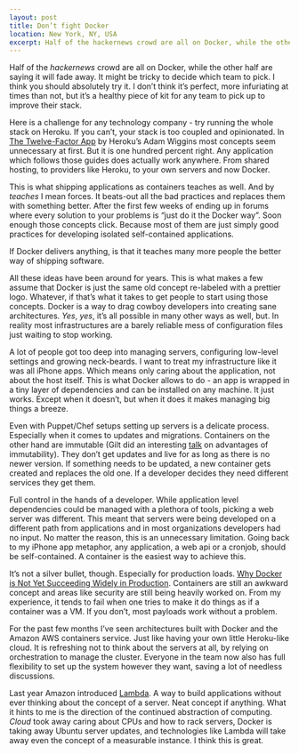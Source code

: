 ```yaml
---
layout: post
title: Don’t fight Docker
location: New York, NY, USA
excerpt: Half of the hackernews crowd are all on Docker, while the other half are saying it will fade away. It might be tricky to decide which team to pick. I think you should absolutely try it. I don’t think it’s perfect, more infuriating at times than not, but it’s a healthy piece of kit for any team to pick up to improve their stack.
---
```


Half of the *hackernews* crowd are all on Docker, while the other half are saying it will fade away. It might be tricky to decide which team to pick. I think you should absolutely try it. I don’t think it’s perfect, more infuriating at times than not, but it’s a healthy piece of kit for any team to pick up to improve their stack.

Here is a challenge for any technology company - try running the whole stack on Heroku. If you can’t, your stack is too coupled and opinionated. In [The Twelve-Factor App](http://12factor.net/) by Heroku’s Adam Wiggins most concepts seem unnecessary at first. But it is one hundred percent right. Any application which follows those guides does actually work anywhere. From shared hosting, to providers like Heroku, to your own servers and now Docker.

This is what shipping applications as containers teaches as well. And by *teaches* I mean forces. It beats-out all the bad practices and replaces them with something better. After the first few weeks of ending up in forums where every solution to your problems is “just do it the Docker way”. Soon enough those concepts click. Because most of them are just simply good practices for developing isolated self-contained applications.

If Docker delivers anything, is that it teaches many more people the better way of shipping software.

All these ideas have been around for years. This is what makes a few assume that Docker is just the same old concept re-labeled with a prettier logo. Whatever, if that’s what it takes to get people to start using those concepts. Docker is a way to drag cowboy developers into creating sane architectures. *Yes*, *yes*, it’s all possible in many other ways as well, but. In reality most infrastructures are a barely reliable mess of configuration files just waiting to stop working.

A lot of people got too deep into managing servers, configuring low-level settings and growing neck-beards. I want to treat my infrastructure like it was all iPhone apps. Which means only caring about the application, not about the host itself. This is what Docker allows to do - an app is wrapped in a tiny layer of dependencies and can be installed on any machine. It just works. Except when it doesn’t, but when it does it makes managing big things a breeze.

Even with Puppet/Chef setups setting up servers is a delicate process. Especially when it comes to updates and migrations. Containers on the other hand are immutable (Gilt did an interesting [talk](http://tech.gilt.com/2014/07/02/immutable-infrastructure-with-docker-and-ec2/) on advantages of immutability). They don’t get updates and live for as long as there is no newer version. If something needs to be updated, a new container gets created and replaces the old one. If a developer decides they need different services they get them.

Full control in the hands of a developer. While application level dependencies could be managed with a plethora of tools, picking a web server was different. This meant that servers were being developed on a different path from applications and in most organizations developers had no input. No matter the reason, this is an unnecessary limitation. Going back to my iPhone app metaphor, any application, a web api or a cronjob, should be self-contained. A container is the easiest way to achieve this.

It’s not a silver bullet, though. Especially for production loads. [Why Docker is Not Yet Succeeding Widely in Production](http://sirupsen.com/production-docker/). Containers are still an awkward concept and areas like security are still being heavily worked on. From my experience, it tends to fail when one tries to make it do things as if a container was a VM. If you don’t, most payloads work without a problem.

For the past few months I’ve seen architectures built with Docker and the Amazon AWS containers service. Just like having your own little Heroku-like cloud. It is refreshing not to think about the servers at all, by relying on orchestration to manage the cluster. Everyone in the team now also has full flexibility to set up the system however they want, saving a lot of needless discussions.

Last year Amazon introduced [Lambda](https://aws.amazon.com/lambda/). A way to build applications without ever thinking about the concept of a server. Neat concept if anything. What it hints to me is the direction of the continued abstraction of computing. *Cloud* took away caring about CPUs and how to rack servers, Docker is taking away Ubuntu server updates, and technologies like Lambda will take away even the concept of a measurable instance. I think this is great.

